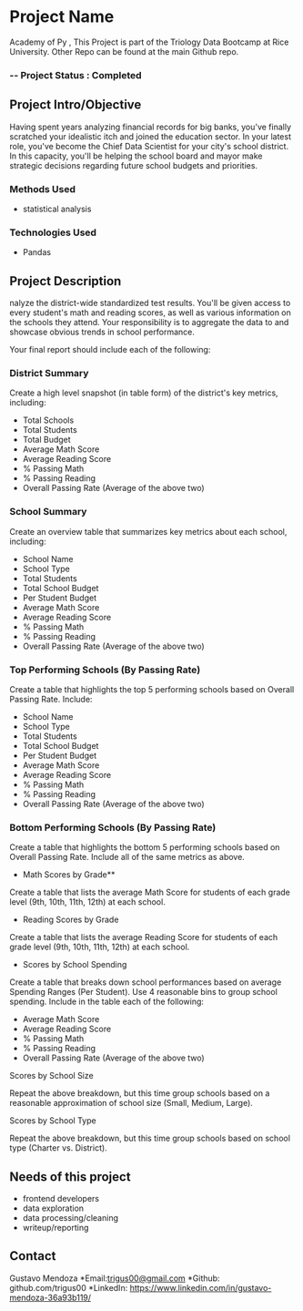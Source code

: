 # Project Name 
 Academy of Py , This Project is part of the Triology Data Bootcamp at Rice University. Other Repo can be found at the main Github repo. 
### -- Project Status : Completed 

## Project Intro/Objective 
Having spent years analyzing financial records for big banks, you've finally scratched your idealistic itch and joined the education sector. In your latest role, you've become the Chief Data Scientist for your city's school district. In this capacity, you'll be helping the  school board and mayor make strategic decisions regarding future school budgets and priorities.


### Methods Used 
* statistical analysis

### Technologies Used 
* Pandas  

## Project Description 
nalyze the district-wide standardized test results. You'll be given access to every student's math and reading scores, as well as various information on the schools they attend. Your responsibility is to aggregate the data to and showcase obvious trends in school performance.

Your final report should include each of the following:


### District Summary
Create a high level snapshot (in table form) of the district's key metrics, including:

* Total Schools
* Total Students
* Total Budget
* Average Math Score
* Average Reading Score
* % Passing Math
* % Passing Reading
*  Overall Passing Rate (Average of the above two)

### School Summary
Create an overview table that summarizes key metrics about each school, including:


* School Name
* School Type
* Total Students
* Total School Budget
* Per Student Budget
* Average Math Score
* Average Reading Score
* % Passing Math
* % Passing Reading
* Overall Passing Rate (Average of the above two)

### Top Performing Schools (By Passing Rate)
Create a table that highlights the top 5 performing schools based on Overall Passing Rate. Include:


* School Name
* School Type
* Total Students
* Total School Budget
* Per Student Budget
* Average Math Score
* Average Reading Score
* % Passing Math
* % Passing Reading
* Overall Passing Rate (Average of the above two)

### Bottom Performing Schools (By Passing Rate)
Create a table that highlights the bottom 5 performing schools based on Overall Passing Rate. Include all of the same metrics as above.

* Math Scores by Grade**

Create a table that lists the average Math Score for students of each grade level (9th, 10th, 11th, 12th) at each school.

* Reading Scores by Grade


Create a table that lists the average Reading Score for students of each grade level (9th, 10th, 11th, 12th) at each school.



* Scores by School Spending


Create a table that breaks down school performances based on average Spending Ranges (Per Student). Use 4 reasonable bins to group school spending. Include in the table each of the following:


* Average Math Score
* Average Reading Score
* % Passing Math
* % Passing Reading
* Overall Passing Rate (Average of the above two)





Scores by School Size


Repeat the above breakdown, but this time group schools based on a reasonable approximation of school size (Small, Medium, Large).



Scores by School Type


Repeat the above breakdown, but this time group schools based on school type (Charter vs. District).

## Needs of this project
- frontend developers
- data exploration
- data processing/cleaning
- writeup/reporting

## Contact
Gustavo Mendoza 
*Email:trigus00@gmail.com
*Github: github.com/trigus00
*LinkedIn: https://www.linkedin.com/in/gustavo-mendoza-36a93b119/

